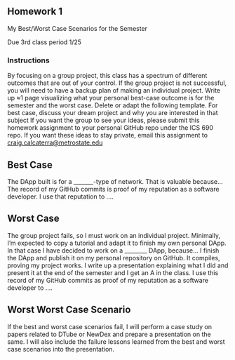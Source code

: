 ## Homework 1
My Best/Worst Case Scenarios for the Semester

Due 3rd class period 1/25

### Instructions
By focusing on a group project, this class has a spectrum of different outcomes that are out of your control. If the group project is not successful, you will need to have a backup plan of making an individual project. 
Write up ≈1 page visualizing what your personal best-case outcome is for the semester and the worst case. Delete or adapt the following template. For best case, discuss your dream project and why you are interested in that subject
If you want the group to see your ideas, please submit this homework assignment to your personal GitHub repo under the ICS 690 repo. If you want these ideas to stay private, email this assignment to craig.calcaterra@metrostate.edu

## Best Case
The DApp built is for a _______-type of network. That is valuable because…
The record of my GitHub commits is proof of my reputation as a software developer. I use that reputation to ….

## Worst Case
The group project fails, so I must work on an individual project. Minimally, I’m expected to copy a tutorial and adapt it to finish my own personal DApp. In that case I have decided to work on a ________ DApp, because…
I finish the DApp and publish it on my personal repository on GitHub. It compiles, proving my project works. I write up a presentation explaining what I did and present it at the end of the semester and I get an A in the class. I use this record of my GitHub commits as proof of my reputation as a software developer to ….

## Worst Worst Case Scenario
If the best and worst case scenarios fail, I will perform a case study on papers related to DTube or NewDex and prepare a presentation on the same. I will also include the failure lessons learned from the best and worst case scenarios into the presentation.
